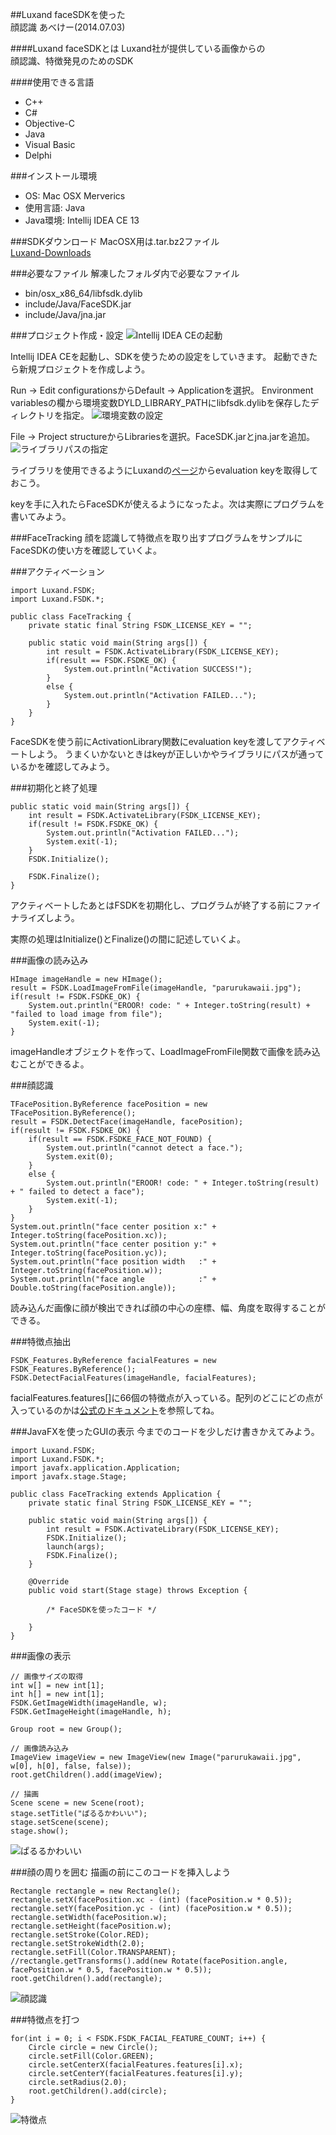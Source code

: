 ##Luxand faceSDKを使った<br />顔認識
あべけー(2014.07.03)



####Luxand faceSDKとは
Luxand社が提供している画像からの  
顔認識、特徴発見のためのSDK


####使用できる言語
- C++
- C#
- Objective-C
- Java
- Visual Basic
- Delphi



###インストール環境
- OS: Mac OSX Merverics
- 使用言語: Java
- Java環境: Intellij IDEA CE 13


###SDKダウンロード
MacOSX用は.tar.bz2ファイル  
[Luxand-Downloads](https://www.luxand.com/facesdk/download/)


###必要なファイル
解凍したフォルダ内で必要なファイル

- bin/osx\_x86\_64/libfsdk.dylib
- include/Java/FaceSDK.jar
- include/Java/jna.jar



###プロジェクト作成・設定
![Intellij IDEA CEの起動](opening.png)

Intellij IDEA CEを起動し、SDKを使うための設定をしていきます。
起動できたら新規プロジェクトを作成しよう。


Run -> Edit configurationsからDefault -> Applicationを選択。
Environment variablesの欄から環境変数DYLD\_LIBRARY\_PATHにlibfsdk.dylibを保存したディレクトリを指定。
![環境変数の設定](dynamic_library_path.png)


File -> Project structureからLibrariesを選択。FaceSDK.jarとjna.jarを追加。
![ライブラリパスの指定](library_path.png)


ライブラリを使用できるようにLuxandの[ページ](http://luxand.com/facesdk/requestkey/)からevaluation keyを取得しておこう。

keyを手に入れたらFaceSDKが使えるようになったよ。次は実際にプログラムを書いてみよう。



###FaceTracking
顔を認識して特徴点を取り出すプログラムをサンプルにFaceSDKの使い方を確認していくよ。


###アクティベーション
```
import Luxand.FSDK;
import Luxand.FSDK.*;

public class FaceTracking {
    private static final String FSDK_LICENSE_KEY = "";

    public static void main(String args[]) {
        int result = FSDK.ActivateLibrary(FSDK_LICENSE_KEY);
        if(result == FSDK.FSDKE_OK) {
            System.out.println("Activation SUCCESS!");
        }
        else {
            System.out.println("Activation FAILED...");
        }
    }
}
```
FaceSDKを使う前にActivationLibrary関数にevaluation keyを渡してアクティベートしよう。
うまくいかないときはkeyが正しいかやライブラリにパスが通っているかを確認してみよう。


###初期化と終了処理
```
public static void main(String args[]) {
    int result = FSDK.ActivateLibrary(FSDK_LICENSE_KEY);
    if(result != FSDK.FSDKE_OK) {
        System.out.println("Activation FAILED...");
        System.exit(-1);
    }
    FSDK.Initialize();
    
    FSDK.Finalize();
}
```
アクティベートしたあとはFSDKを初期化し、プログラムが終了する前にファイナライズしよう。

実際の処理はInitialize()とFinalize()の間に記述していくよ。


###画像の読み込み
```
HImage imageHandle = new HImage();
result = FSDK.LoadImageFromFile(imageHandle, "parurukawaii.jpg");
if(result != FSDK.FSDKE_OK) {
    System.out.println("EROOR! code: " + Integer.toString(result) + "failed to load image from file");
    System.exit(-1);
}
```
imageHandleオブジェクトを作って、LoadImageFromFile関数で画像を読み込むことができるよ。


###顔認識
```
TFacePosition.ByReference facePosition = new TFacePosition.ByReference();
result = FSDK.DetectFace(imageHandle, facePosition);
if(result != FSDK.FSDKE_OK) {
    if(result == FSDK.FSDKE_FACE_NOT_FOUND) {
        System.out.println("cannot detect a face.");
        System.exit(0);
    }
    else {
        System.out.println("EROOR! code: " + Integer.toString(result) + " failed to detect a face");
        System.exit(-1);
    }
}
System.out.println("face center position x:" + Integer.toString(facePosition.xc));
System.out.println("face center position y:" + Integer.toString(facePosition.yc));
System.out.println("face position width   :" + Integer.toString(facePosition.w));
System.out.println("face angle            :" + Double.toString(facePosition.angle));
```
読み込んだ画像に顔が検出できれば顔の中心の座標、幅、角度を取得することができる。


###特徴点抽出
```
FSDK_Features.ByReference facialFeatures = new FSDK_Features.ByReference();
FSDK.DetectFacialFeatures(imageHandle, facialFeatures);
```
facialFeatures.features[]に66個の特徴点が入っている。配列のどこにどの点が入っているのかは[公式のドキュメント](http://luxand.com/facesdk/documentation/detectedfeatures.php)を参照してね。



###JavaFXを使ったGUIの表示
今までのコードを少しだけ書きかえてみよう。
```
import Luxand.FSDK;
import Luxand.FSDK.*;
import javafx.application.Application;
import javafx.stage.Stage;

public class FaceTracking extends Application {
    private static final String FSDK_LICENSE_KEY = "";
    
    public static void main(String args[]) {
        int result = FSDK.ActivateLibrary(FSDK_LICENSE_KEY);
        FSDK.Initialize();
        launch(args);
        FSDK.Finalize();
    }
    
    @Override
    public void start(Stage stage) throws Exception {
        
        /* FaceSDKを使ったコード */
        
    }
}
```


###画像の表示
```
// 画像サイズの取得
int w[] = new int[1];
int h[] = new int[1];
FSDK.GetImageWidth(imageHandle, w);
FSDK.GetImageHeight(imageHandle, h);

Group root = new Group();

// 画像読み込み
ImageView imageView = new ImageView(new Image("parurukawaii.jpg", w[0], h[0], false, false));
root.getChildren().add(imageView);

// 描画
Scene scene = new Scene(root);
stage.setTitle("ぱるるかわいい");
stage.setScene(scene);
stage.show();
```
![ぱるるかわいい](parurukawaii.png)


###顔の周りを囲む
描画の前にこのコードを挿入しよう
```
Rectangle rectangle = new Rectangle();
rectangle.setX(facePosition.xc - (int) (facePosition.w * 0.5));
rectangle.setY(facePosition.yc - (int) (facePosition.w * 0.5));
rectangle.setWidth(facePosition.w);
rectangle.setHeight(facePosition.w);
rectangle.setStroke(Color.RED);
rectangle.setStrokeWidth(2.0);
rectangle.setFill(Color.TRANSPARENT);
//rectangle.getTransforms().add(new Rotate(facePosition.angle, facePosition.w * 0.5, facePosition.w * 0.5));
root.getChildren().add(rectangle);
```
![顔認識](detect.png)


###特徴点を打つ
```
for(int i = 0; i < FSDK.FSDK_FACIAL_FEATURE_COUNT; i++) {
    Circle circle = new Circle();
    circle.setFill(Color.GREEN);
    circle.setCenterX(facialFeatures.features[i].x);
    circle.setCenterY(facialFeatures.features[i].y);
    circle.setRadius(2.0);
    root.getChildren().add(circle);
}
```
![特徴点](features.png)